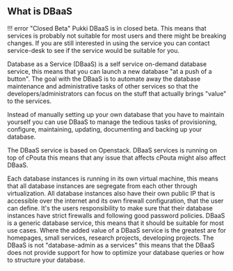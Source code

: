 ## What is DBaaS
!!! error "Closed Beta"
    Pukki DBaaS is in closed beta. This means that services is probably not suitable for most users
    and there might be breaking changes. If you are still interested in using the service you can
    contact service-desk to see if the service would be suitable for you.

Database as a Service (DBaaS) is a self service on-demand database service, this means that you can launch a new database "at a push of a button". The goal with the DBaaS is to automate away the database maintenance and administrative tasks of other services so that the  developers/administrators can focus on the stuff that actually brings "value" to the services.

Instead of manually setting up your own database that you have to maintain yourself you can use DBaaS to manage the tedious tasks of provisioning, configure, maintaining, updating, documenting  and backing up your database.

The DBaaS service is based on Openstack. DBaaS services is running on top of cPouta this means that any issue that affects cPouta might also affect DBaaS.

Each database instances is running in its own virtual machine, this means that all database instances are segregate from each other through virtualization. All database instances also have their own public IP that is accessible over the internet and its own firewall configuration, that the user can define. It's the users responsibility to make sure that their database instances have strict firewalls and following good password policies.
DBaaS is a generic database service, this means that it should be suitable for most use cases. Where the added value of a DBaaS service is the greatest are for homepages, small services, research projects, developing projects.  The DBaaS is not "database-admin as a services" this means that the DBaaS does not provide support for how to optimize your database queries or how to structure your database.
